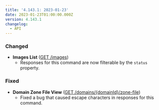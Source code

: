 ```yaml
---
title: '4.143.1: 2023-01-23'
date: 2023-01-23T01:00:00.000Z
version: 4.143.1
changelog:
  - API
---
```


### Changed

* **Images List** ([GET /images](https://www.linode.com/docs/api/images/#images-list))
  * Responses for this command are now filterable by the `status` property.

### Fixed

* **Domain Zone File View** ([GET /domains/{domainId}/zone-file](https://www.linode.com/docs/api/domains/#domain-zone-file-view))
  * Fixed a bug that caused escape characters in responses for this command.

